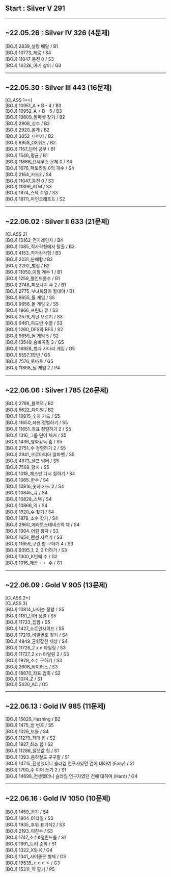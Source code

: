 ## Start : Silver V 291

-----------------
## ~22.05.26 : Silver IV 326 (4문제)
[BOJ] 2839_설탕 배달 / B1  
[BOJ] 10773_제로 / S4  
[BOJ] 11047_동전 0 / S3  
[BOJ] 16236_아기 상어 / G3  

-----------------
## ~22.05.30 : Silver III 443 (16문제)
[CLASS 1++]  
[BOJ] 10951_A + B - 4 / B3  
[BOJ] 10952_A + B - 5 / B3  
[BOJ] 10809_알파벳 찾기 / B2  
[BOJ] 2908_상수 / B2  
[BOJ] 2920_음계 / B2  
[BOJ] 3052_나머지 / B2  
[BOJ] 8958_OX퀴즈 / B2  
[BOJ] 1157_단어 공부 / B1  
[BOJ] 1546_평균 / B1  
[BOJ] 11866_요세푸스 문제 0 / S4  
[BOJ] 1676_팩토리얼 0의 개수 / S4  
[BOJ] 2164_카드2 / S4  
[BOJ] 11047_동전 0 / S3  
[BOJ] 11399_ATM / S3      
[BOJ] 1874_스택 수열 / S3  
[BOJ] 18111_마인크래프트 / S2  

-----------------
## ~22.06.02 : Silver II 633 (21문제)
[CLASS 2]  
[BOJ] 10162_전자레인지 / B4  
[BOJ] 1085_직사각형에서 탈출 / B3  
[BOJ] 4153_직각삼각형 / B3  
[BOJ] 2231_분해합 / B2  
[BOJ] 2292_벌집 / B2  
[BOJ] 11050_이항 계수 1 / B1  
[BOJ] 1259_펠린드롬수 / B1  
[BOJ] 2748_피보나치 수 2 / B1  
[BOJ] 2775_부녀회장이 될테야 / B1  
[BOJ] 9655_돌 게임 / S5  
[BOJ] 9656_돌 게임 2 / S5  
[BOJ] 1966_프린터 큐 / S3  
[BOJ] 2579_계단 오르기 / S3  
[BOJ] 9461_파도반 수열 / S3  
[BOJ] 1260_DFS와 BFS / S2  
[BOJ] 9659_돌 게임 5 / S2  
[BOJ] 13549_숨바꼭질 3 / G5  
[BOJ] 16928_뱀과 사다리 게임 / G5  
[BOJ] 5557_1학년 / G5  
[BOJ] 7576_토마토 / G5  
[BOJ] 11868_님 게임 2 / P4  

-----------------
## ~22.06.06 : Silver I 785 (26문제)  
[BOJ] 2798_블랙잭 / B2  
[BOJ] 5622_다이얼 / B2  
[BOJ] 10815_숫자 카드 / S5  
[BOJ] 11650_좌표 정렬하기 / S5  
[BOJ] 11651_좌표 정렬하기 2 / S5  
[BOJ] 1316_그룹 단어 체커 / S5  
[BOJ] 1436_영화감독 숌 / S5   
[BOJ] 2751_수 정렬하기 2 / S5  
[BOJ] 2941_크로아티아 알파벳 / S5  
[BOJ] 4673_셀프 넘버 / S5  
[BOJ] 7568_덩치 / S5  
[BOJ] 1018_체스판 다시 칠하기 / S4  
[BOJ] 1065_한수 / S4  
[BOJ] 10816_숫자 카드 2 / S4  
[BOJ] 10845_큐 / S4  
[BOJ] 10828_스택 / S4  
[BOJ] 10866_덱 / S4  
[BOJ] 1920_수 찾기 / S4  
[BOJ] 1978_소수 찾기 / S4  
[BOJ] 2960_에라토스테네스의 체 / S4  
[BOJ] 1004_어린 왕자 / S3  
[BOJ] 1654_랜선 자르기 / S3  
[BOJ] 11659_구간 합 구하기 4 / S3  
[BOJ] 9095_1, 2, 3 더하기 / S3  
[BOJ] 1300_K번째 수 / G2  
[BOJ] 1016_제곱 ㄴㄴ 수 / G1  

-----------------
## ~22.06.09 : Gold V 905 (13문제)
[CLASS 2+]  
[CLASS 3]  
[BOJ] 10814_나이순 정렬 / S5  
[BOJ] 1181_단어 정렬 / S5  
[BOJ] 11723_집합 / S5  
[BOJ] 1427_소트인사이드 / S5  
[BOJ] 17219_비밀번호 찾기 / S4  
[BOJ] 4949_균형잡힌 세상 / S4  
[BOJ] 11726_2 x n 타일링 / S3  
[BOJ] 11727_2 x n 타일링 2 / S3  
[BOJ] 1929_소수 구하기 / S3  
[BOJ] 2606_바이러스 / S3  
[BOJ] 18870_좌표 압축 / S2  
[BOJ] 1074_Z / S1  
[BOJ] 5430_AC / G5  

-----------------
## ~22.06.13 : Gold IV 985 (11문제)
[BOJ] 15829_Hashing / B2  
[BOJ] 1475_방 번호 / S5  
[BOJ] 1026_보물 / S4  
[BOJ] 11279_최대 힙 / S2  
[BOJ] 1927_최소 힙 / S2  
[BOJ] 11286_절댓값 힙 / S1  
[BOJ] 1393_음하철도 구구팔 / S1  
[BOJ] 14715_전생했더니 슬라임 연구자였던 건에 대하여 (Easy) / S1  
[BOJ] 1790_수 이어 쓰기 2 / S1  
[BOJ] 14698_전생했더니 슬라임 연구자였던 건에 대하여 (Hard) / G4  

-----------------
## ~22.06.16 : Gold IV 1050 (10문제)
[BOJ] 1459_걷기 / S4  
[BOJ] 1904_01타일 / S3  
[BOJ] 1935_후위 표기식2 / S3  
[BOJ] 2193_이친수 / S3  
[BOJ] 1747_소수&팰린드롬 / S1  
[BOJ] 1991_트리 순회 / S1  
[BOJ] 1322_X와 K / G4  
[BOJ] 1341_사이좋은 형제 / G3  
[BOJ] 19535_ㄷㄷㄷㅈ / G3  
[BOJ] 15311_약 팔기 / P5  
